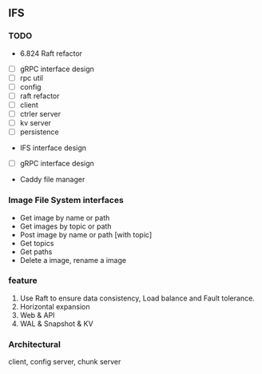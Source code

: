 ## IFS
### TODO 
- 6.824 Raft refactor
-[ ] gRPC interface design
-[ ] rpc util
-[ ] config
-[ ] raft refactor
-[ ] client
-[ ] ctrler server
-[ ] kv server
-[ ] persistence
- IFS interface design
-[ ] gRPC interface design
- Caddy file manager

### Image File System interfaces

- Get image by name or path
- Get images by topic or path
- Post image by name or path [with topic]
- Get topics
- Get paths
- Delete a image, rename a image

### feature

1. Use Raft to ensure data consistency, Load balance and Fault tolerance.
2. Horizontal expansion
3. Web & API
4. WAL & Snapshot & KV

### Architectural

client, config server, chunk server

